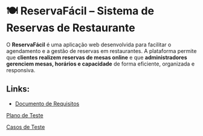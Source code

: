 # 🍽️ ReservaFácil – Sistema de Reservas de Restaurante

O **ReservaFácil** é uma aplicação web desenvolvida para facilitar o agendamento e a gestão de reservas em restaurantes. A plataforma permite que **clientes realizem reservas de mesas online** e que **administradores gerenciem mesas, horários e capacidade** de forma eficiente, organizada e responsiva.

## Links:

- [Documento de Requisitos](https://docs.google.com/document/d/1oG-CTwgIwojWTciv3wOayO93IBMtrgLJLyYWWCGYM74/edit?tab=t.0#heading=h.h7rdjbvzkuzw)

[Plano de Teste](https://docs.google.com/document/d/1cAYBTZSN1xLo_JrMMViLT4GXAu51xzTRRiW8AFqnbZI/edit?tab=t.0)

[Casos de Teste](https://docs.google.com/document/d/1PjexZuX4VlbBXUluCeE2Vy_ZkMrPa83zDayQ3XjhaBY/edit?tab=t.0)